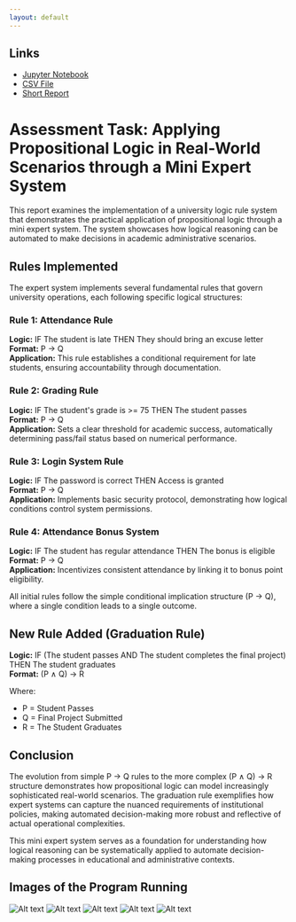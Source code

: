 ```yaml
---
layout: default
---
```


## Links
* [Jupyter Notebook](https://github.com/arongabrielbscs/CSST101-3A-AY2526/blob/main/exercises/Propositional%20Logic/CSST101-MP1.ipynb)
* [CSV File](https://github.com/arongabrielbscs/CSST101-3A-AY2526/blob/main/exercises/Propositional%20Logic/logic_results.csv)
* [Short Report](https://docs.google.com/document/d/13q3f6MidBzDT9akt328jdz-8ZVLampGzVmH4aFi_dWw/edit?usp=sharing)

# Assessment Task: Applying Propositional Logic in Real-World Scenarios through a Mini Expert System

This report examines the implementation of a university logic rule system that demonstrates the practical application of propositional logic through a mini expert system. The system showcases how logical reasoning can be automated to make decisions in academic administrative scenarios.

## Rules Implemented

The expert system implements several fundamental rules that govern university operations, each following specific logical structures:

### Rule 1: Attendance Rule
**Logic:** IF The student is late THEN They should bring an excuse letter  
**Format:** P → Q  
**Application:** This rule establishes a conditional requirement for late students, ensuring accountability through documentation.

### Rule 2: Grading Rule
**Logic:** IF The student's grade is >= 75 THEN The student passes  
**Format:** P → Q  
**Application:** Sets a clear threshold for academic success, automatically determining pass/fail status based on numerical performance.

### Rule 3: Login System Rule
**Logic:** IF The password is correct THEN Access is granted  
**Format:** P → Q  
**Application:** Implements basic security protocol, demonstrating how logical conditions control system permissions.

### Rule 4: Attendance Bonus System
**Logic:** IF The student has regular attendance THEN The bonus is eligible  
**Format:** P → Q  
**Application:** Incentivizes consistent attendance by linking it to bonus point eligibility.

All initial rules follow the simple conditional implication structure (P → Q), where a single condition leads to a single outcome.

## New Rule Added (Graduation Rule)

**Logic:** IF (The student passes AND The student completes the final project) THEN The student graduates  
**Format:** (P ∧ Q) → R

Where:
- P = Student Passes
- Q = Final Project Submitted  
- R = The Student Graduates

## Conclusion

The evolution from simple P → Q rules to the more complex (P ∧ Q) → R structure demonstrates how propositional logic can model increasingly sophisticated real-world scenarios. The graduation rule exemplifies how expert systems can capture the nuanced requirements of institutional policies, making automated decision-making more robust and reflective of actual operational complexities.

This mini expert system serves as a foundation for understanding how logical reasoning can be systematically applied to automate decision-making processes in educational and administrative contexts.

## Images of the Program Running
![Alt text](/assets/images/pl/ss1.png "Image title")
![Alt text](/assets/images/pl/ss2.png "Image title")
![Alt text](/assets/images/pl/ss3.png "Image title")
![Alt text](/assets/images/pl/ss4.png "Image title")
![Alt text](/assets/images/pl/ss5.png "Image title")